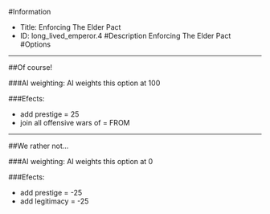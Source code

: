 #Information
 - Title: Enforcing The Elder Pact
 - ID: long_lived_emperor.4
#Description
Enforcing The Elder Pact
#Options

___
##Of course!

###AI weighting:
AI weights this option at 100


###Efects:<ul><li>add prestige = 25</li><li>join all offensive wars of = FROM</li></ul>

___
##We rather not...

###AI weighting:
AI weights this option at 0


###Efects:<ul><li>add prestige = -25</li><li>add legitimacy = -25</li></ul>

